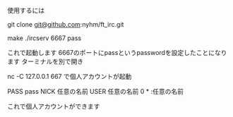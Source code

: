 使用するには

git clone git@github.com:nyhm/ft_irc.git

make
./ircserv 6667 pass

これで起動します
6667のポートにpassというpasswordを設定したことになります
ターミナルを別で開き

nc -C 127.0.0.1 667
で個人アカウントが起動

PASS pass
NICK 任意の名前
USER 任意の名前 0 * :任意の名前

これで個人アカウントができます
